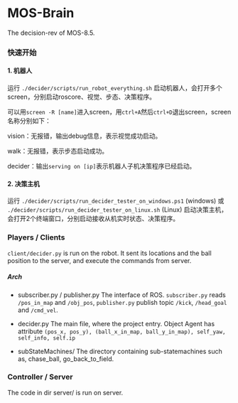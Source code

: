 # MOS-Brain

The decision-rev of MOS-8.5.

### 快速开始

#### 1. 机器人

运行 `./decider/scripts/run_robot_everything.sh` 启动机器人，会打开多个screen，分别启动roscore、视觉、步态、决策程序。

可以用`screen -R [name]`进入screen，用`ctrl+A`然后`ctrl+D`退出screen，screen名称分别如下：

vision：无报错，输出debug信息，表示视觉成功启动。

walk：无报错，表示步态启动成功。

decider：输出`serving on [ip]`表示机器人子机决策程序已经启动。

#### 2. 决策主机

运行 `./decider/scripts/run_decider_tester_on_windows.ps1` (windows) 或 `./decider/scripts/run_decider_tester_on_linux.sh` (Linux) 启动决策主机，会打开2个终端窗口，分别启动接收从机实时状态、决策程序。

### Players / Clients

```client/decider.py``` is run on the robot. It sent its locations and the ball position to the server, and execute the commands from server. 

##### Arch

* subscriber.py / publisher.py
    The interface of ROS. ```subscriber.py``` reads ```/pos_in_map``` and ```/obj_pos```, ```publisher.py``` publish topic ```/kick```, ```/head_goal``` and ```/cmd_vel```.

* decider.py
    The main file, where the project entry. 
    Object Agent has attribute ```(pos_x, pos_y), (ball_x_in_map, ball_y_in_map), self_yaw, self_info, self.ip```

* subStateMachines/
    The directory containing sub-statemachines such as, chase_ball, go_back_to_field.


### Controller / Server

The code in dir server/ is run on server.  
